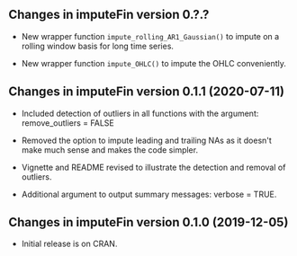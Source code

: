 ## Changes in imputeFin version 0.?.?

* New wrapper function `impute_rolling_AR1_Gaussian()` to impute on a rolling window basis for long time series.

* New wrapper function `impute_OHLC()` to impute the OHLC conveniently.


## Changes in imputeFin version 0.1.1 (2020-07-11)

* Included detection of outliers in all functions with the argument: remove_outliers = FALSE

* Removed the option to impute leading and trailing NAs as it doesn't make much sense and makes
  the code simpler.
  
* Vignette and README revised to illustrate the detection and removal of outliers.

* Additional argument to output summary messages: verbose = TRUE.


## Changes in imputeFin version 0.1.0 (2019-12-05)

* Initial release is on CRAN.
